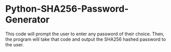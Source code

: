 # Python-SHA256-Password-Generator

This code will prompt the user to enter any password of their choice. Then, the program will take that code and output the SHA256 hashed password to the user.
